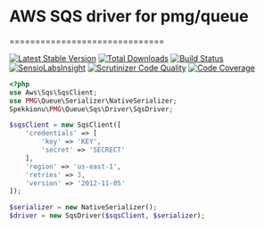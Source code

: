 # AWS SQS driver for pmg/queue
==============================

[![Latest Stable Version](https://poser.pugx.org/spekkionu/sqs-queue-driver/v/stable.png)](https://packagist.org/packages/spekkionu/sqs-queue-driver)
[![Total Downloads](https://poser.pugx.org/spekkionu/sqs-queue-driver/downloads.png)](https://packagist.org/packages/spekkionu/sqs-queue-driver)
[![Build Status](https://travis-ci.org/spekkionu/sqs-queue-driver.svg?branch=master)](https://travis-ci.org/spekkionu/sqs-queue-driver)
[![SensioLabsInsight](https://insight.sensiolabs.com/projects/da522505-6821-4941-9709-381913d0be6e/mini.png)](https://insight.sensiolabs.com/projects/da522505-6821-4941-9709-381913d0be6e)
[![Scrutinizer Code Quality](https://scrutinizer-ci.com/g/spekkionu/sqs-queue-driver/badges/quality-score.png?b=master)](https://scrutinizer-ci.com/g/spekkionu/sqs-queue-driver/?branch=master)
[![Code Coverage](https://scrutinizer-ci.com/g/spekkionu/sqs-queue-driver/badges/coverage.png?b=master)](https://scrutinizer-ci.com/g/spekkionu/sqs-queue-driver/?branch=master)

```php
<?php
use Aws\Sqs\SqsClient;
use PMG\Queue\Serializer\NativeSerializer;
Spekkionu\PMG\Queue\Sqs\Driver\SqsDriver;

$sqsClient = new SqsClient([
    'credentials' => [
        'key' => 'KEY',
        'secret' => 'SECRECT'
    ],
    'region' => 'us-east-1',
    'retries' => 3,
    'version' => '2012-11-05'
]);

$serializer = new NativeSerializer();
$driver = new SqsDriver($sqsClient, $serializer);

```